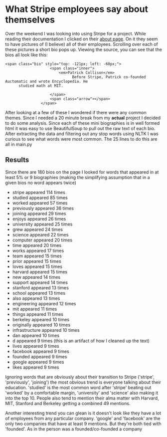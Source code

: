 # What Stripe employees say about themselves


Over the weekend I was looking into using Stripe for a project. While reading their documentation I clicked on their [about page](https://stripe.com/about). On it they seem to have pictures of (I believe) all of their employees. Scrolling over each of these pictures a short bio pops up. Viewing the source, you can see that the bios all look like this: 

```
<span class="bio" style="top: -121px; left: -60px;">
                    <span class="inner">
                        <em>Patrick Collison</em>
                              Before Stripe, Patrick co-founded Auctomatic and wrote Encyclopedia. He
      studied math at MIT.

                    </span>
                    <span class="arrow"></span>
                </span>
```

After looking at a few of these I wondered if there were any common themes. Since I needed a 20 minute break from my **actual** project I decided to do some analysis. Since each of these mini biographies is in well formed html it was easy to use BeautifulSoup to pull out the raw text of each bio. After extracting the data and filtering out any stop words using NLTK I was curious to see what words were most common. The 25 lines to do this are all in main.py

## Results
Since there are 180 bios on the page I looked for words that appeared in at least 5% or 9 biographies (making the simplifying assumption that in a given bios no word appears twice)

* stripe appeared 114 times
* studied appeared 85 times
* worked appeared 57 times
* previously appeared 36 times
* joining appeared 29 times
* enjoys appeared 26 times
* university appeared 25 times
* grew appeared 24 times
* science appeared 22 times
* computer appeared 20 times
* time appeared 20 times
* works appeared 17 times
* team appeared 15 times
* prior appeared 15 times
* loves appeared 15 times
* harvard appeared 15 times
* new appeared 14 times
* support appeared 14 times
* stanford appeared 13 times
* school appeared 13 times
* also appeared 13 times
* engineering appeared 12 times
* mit appeared 11 times
* things appeared 11 times
* berkeley appeared 10 times
* originally appeared 10 times
* infrastructure appeared 10 times
* dan appeared 10 times
* d appeared 9 times (this is an artifact of how I cleaned up the text)
* lives appeared 9 times
* facebook appeared 9 times
* founded appeared 9 times
* google appeared 9 times
* likes appeared 9 times

Ignoring words that are obviously about their transition to Stripe ('stripe', 'previously', 'joining') the most obvious trend is everyone talking about their education. 'studied' is the most common word after 'stripe' beating out 'worked' by a comfortable margin, 'university' and 'science' also making it into the top 10. People also tend to mention their alma matter with Harvard, MIT, Stanford and Berkeley getting a combined 49 mentions.

Another interesting trend you can glean is it doesn't look like they have a lot of employees from any particular company. 'google' and 'facebook' are the only two companies that have at least 9 mentions. But they're both tied with 'founded'. As in the person was a founded/co-founded a company 

